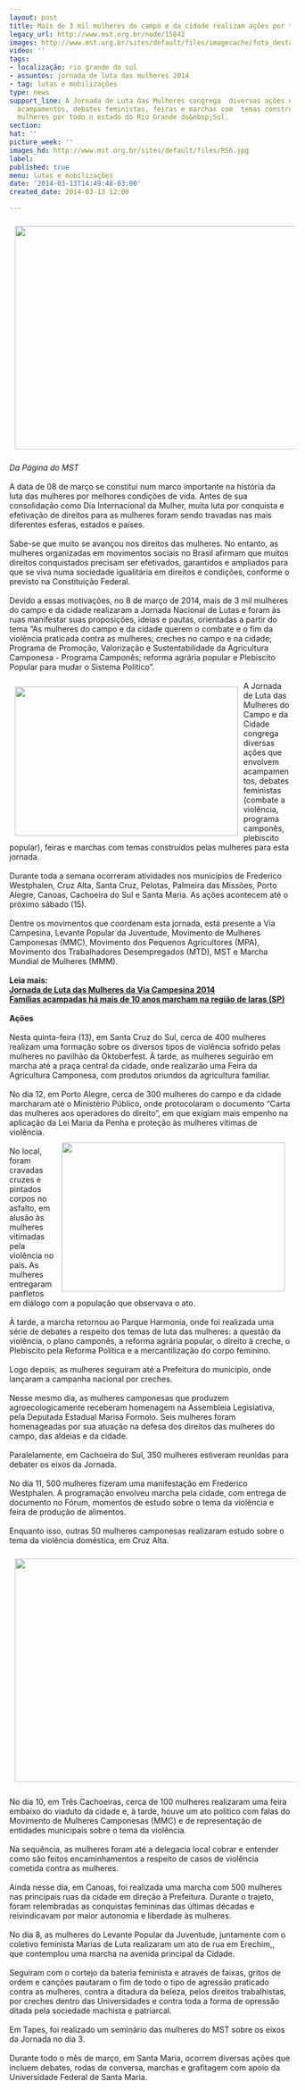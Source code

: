 ```yaml
---
layout: post
title: Mais de 3 mil mulheres do campo e da cidade realizam ações por todo RS
legacy_url: http://www.mst.org.br/node/15842
images: http://www.mst.org.br/sites/default/files/imagecache/foto_destaque/RS6.jpg
video: ''
tags:
- localização: rio grande do sul
- assuntos: jornada de luta das mulheres 2014
- tag: lutas e mobilizações
type: news
support_line: A Jornada de Luta das Mulheres congrega  diversas ações que envolvem
  acampamentos, debates feministas, feiras e marchas com  temas construídos pelas
  mulheres por todo o estado do Rio Grande do&nbsp;Sul.
section: 
hat: ''
picture_week: ''
images_hd: http://www.mst.org.br/sites/default/files/RS6.jpg
label: 
published: true
menu: lutas e mobilizações
date: '2014-03-13T14:49:48-03:00'
created_date: 2014-03-13 12:00

---
```

<p><img alt="" src="http://www.mst.org.br/sites/default/files/RS6.jpg" style="margin: 10px;" height="400" width="600"></p><p><em>Da Página do MST</em><br><br>A data de 08 de março se constitui num marco importante na história da luta das mulheres por melhores condições de vida. Antes de sua consolidação como Dia Internacional da Mulher, muita luta por conquista e efetivação de direitos para as mulheres foram sendo travadas nas mais diferentes esferas, estados e países.<br><br>Sabe-se que muito se avançou nos direitos das mulheres. No entanto, as mulheres organizadas em movimentos sociais no Brasil afirmam que muitos direitos conquistados precisam ser efetivados, garantidos e ampliados para que se viva numa sociedade igualitária em direitos e condições, conforme o previsto na Constituição Federal.<br><br>Devido a essas motivações, no 8 de março de 2014, mais de 3 mil mulheres do campo e da cidade realizaram a Jornada Nacional de Lutas e foram às ruas manifestar suas proposições, ideias e pautas, orientadas a partir do tema “As mulheres do campo e da cidade querem o combate e o fim da violência praticada contra as mulheres; creches no campo e na cidade; Programa de Promoção, Valorização e Sustentabilidade da Agricultura Camponesa - Programa Camponês; reforma agrária popular e Plebiscito Popular para mudar o Sistema Politico”.<br>&nbsp;&nbsp;&nbsp; <br><img alt="" src="http://www.mst.org.br/sites/default/files/RS7.jpg" style="margin: 10px; float: left;" height="267" width="400">A Jornada de Luta das Mulheres do Campo e da Cidade congrega diversas ações que envolvem acampamentos, debates feministas (combate a violência, programa camponês, plebiscito popular), feiras e marchas com temas construídos pelas mulheres para esta jornada. <br><br>Durante toda a semana ocorreram atividades nos municípios de Frederico Westphalen, Cruz Alta, Santa Cruz, Pelotas, Palmeira das Missões, Porto Alegre, Canoas, Cachoeira do Sul e Santa Maria. As ações acontecem até o próximo sábado (15).<br><br>Dentre os movimentos que coordenam esta jornada, está presente a Via Campesina, Levante Popular da Juventude, Movimento de Mulheres Camponesas (MMC), Movimento dos Pequenos Agricultores (MPA), Movimento dos Trabalhadores Desempregados (MTD), MST e Marcha Mundial de Mulheres (MMM).<br><br><strong>Leia mais:<br></strong><a href="http://www.mst.org.br/Jornada-de-Luta-das-Mulheres-da-Via-Campesina-2014"><strong>Jornada de Luta das Mulheres da Via Campesina 2014 <br></strong></a><a href="http://www.mst.org.br/node/15839"><strong>Famílias acampadas há mais de 10 anos marcham na região de Iaras (SP)<br></strong></a><br><strong>Ações<br></strong><br>Nesta quinta-feira (13), em Santa Cruz do Sul, cerca de 400 mulheres realizam uma formação sobre os diversos tipos de violência sofrido pelas mulheres no pavilhão da Oktoberfest. À tarde, as mulheres seguirão em marcha até a praça central da cidade, onde realizarão uma Feira da Agricultura Camponesa, com produtos oriundos da agricultura familiar.<br><br>No dia 12, em Porto Alegre, cerca de 300 mulheres do campo e da cidade marcharam até o Ministério Público, onde protocolaram o documento “Carta das mulheres aos operadores do direito”, em que exigiam mais empenho na aplicação da Lei Maria da Penha e proteção às mulheres vítimas de violência. <br><img alt="" src="http://www.mst.org.br/sites/default/files/RS8.jpg" style="margin: 10px; float: right;" height="267" width="400"><br>No local, foram cravadas cruzes e pintados corpos no asfalto, em alusão às mulheres vitimadas pela violência no país. As mulheres entregaram panfletos em diálogo com a população que observava o ato.<br><br>À tarde, a marcha retornou ao Parque Harmonia, onde foi realizada uma série de debates a respeito dos temas de luta das mulheres: a questão da violência, o plano camponês, a reforma agrária popular, o direito à creche, o Plebiscito pela Reforma Política e a mercantilização do corpo feminino.<br><br>Logo depois, as mulheres seguiram até a Prefeitura do município, onde lançaram a campanha nacional por creches. <br><br>Nesse mesmo dia, as mulheres camponesas que produzem agroecologicamente receberam homenagem na Assembleia Legislativa, pela Deputada Estadual Marisa Formolo. Seis mulheres foram homenageadas por sua atuação na defesa dos direitos das mulheres do campo, das aldeias e da cidade.<br>&nbsp;&nbsp;&nbsp;&nbsp;&nbsp;&nbsp;&nbsp;&nbsp;&nbsp;&nbsp;&nbsp;&nbsp;&nbsp;&nbsp;&nbsp;&nbsp;&nbsp;&nbsp;&nbsp;&nbsp;&nbsp;&nbsp;&nbsp;&nbsp;&nbsp; <br>Paralelamente, em Cachoeira do Sul, 350 mulheres estiveram reunidas para debater os eixos da Jornada. <br><br>No dia 11, 500 mulheres fizeram uma manifestação em Frederico Westphalen. A programação envolveu marcha pela cidade, com entrega de documento no Fórum, momentos de estudo sobre o tema da violência e feira de produção de alimentos.<br>&nbsp;&nbsp;&nbsp;&nbsp;&nbsp;&nbsp;&nbsp;&nbsp;&nbsp;&nbsp;&nbsp; <br>Enquanto isso, outras 50 mulheres camponesas realizaram estudo sobre o tema da violência doméstica, em Cruz Alta.</p><p><img alt="" src="http://www.mst.org.br/sites/default/files/RS9.jpg" style="margin: 10px;" height="400" width="600"><br><br>No dia 10, em Três Cachoeiras, cerca de 100 mulheres realizaram uma feira embaixo do viaduto da cidade e, à tarde, houve um ato político com falas do Movimento de Mulheres Camponesas (MMC) e de representação de entidades municipais sobre o tema da violência. <br><br>Na sequência, as mulheres foram até a delegacia local cobrar e entender como são feitos encaminhamentos a respeito de casos de violência cometida contra as mulheres.<br><br>Ainda nesse dia, em Canoas, foi realizada uma marcha com 500 mulheres nas principais ruas da cidade em direção à Prefeitura. Durante o trajeto, foram relembradas as conquistas femininas das últimas décadas e reivindicavam por maior autonomia e liberdade às mulheres. <br><br>No dia 8, as mulheres do Levante Popular da Juventude, juntamente com o coletivo feminista Marias de Luta realizaram um ato de rua em Erechim,, que contemplou uma marcha na avenida principal da Cidade. <br><br>Seguiram com o cortejo da bateria feminista e através de faixas, gritos de ordem e canções pautaram o fim de todo o tipo de agressão praticado contra as mulheres, contra a ditadura da beleza, pelos direitos trabalhistas, por creches dentro das Universidades e contra toda a forma de opressão ditada pela sociedade machista e patriarcal. <br><br>Em Tapes, foi realizado um seminário das mulheres do MST sobre os eixos da Jornada no dia 3.<br><br>Durante todo o mês de março, em Santa Maria, ocorrem diversas ações que incluem debates, rodas de conversa, marchas e grafitagem com apoio da Universidade Federal de Santa Maria.</p>
